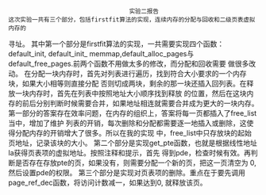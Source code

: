                                       实验二报告
    这次实验一共有三个部分，包括firstfit算法的实现，连续内存的分配与回收和二级页表虚拟内存的
寻址。
    其中第一个部分是firstfit算法的实现，一共需要实现四个函数：default_init, default_init_
memmap,default_alloc_pages与default_free_pages.前两个函数不用做太多的修改，而分配和回收需要
做很多改动。
    在分配一块内存时，首先对列表进行遍历，找到符合大小要求的一个内存块，如果大小相等则直接分配
否则切成两块，剩余的那一块还插入回列表。在释放一块内存时，首先在列表中按照地址大小顺序找到释放
的位置，然后在这块内存的前后分别判断时候需要合并，如果地址相连就需要合并成为更大的一块内存。
    第一部分的答案存在效率问题，在内存的组织上，答案将每一页都插入了free_list当中，增加了维护
列表的开销，每次删除和分配都需要逐一地插入或删除，这使得分配内存的开销增大了很多。所以在我的实现
中，free_list中只存放块的起始页地址，记录该块的大小。
    第二个部分是实现get_pte函数，也就是根据线性地址la获得页表项的虚拟地址。按照注释和提示，首先
得到pde，检查时候有效。再判断是否存在存放pte的页，如果没有，则需要分配一个新的页，把这一页清空为
0, 然后设置pde的权限。
    第三个部分是实现对页表项的删除。重点在于要先调用page_ref_dec函数，将访问计数减一，如果达到0,
就释放该页。
